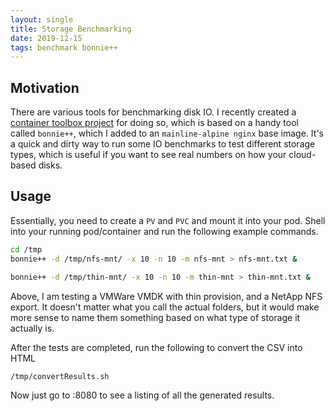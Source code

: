 ```yaml
---
layout: single
title: Storage Benchmarking
date: 2019-12-15
tags: benchmark bonnie++
---
```


## Motivation

There are various tools for benchmarking disk IO.  I recently created a [container toolbox project](https://github.com/sqtran/container-toolbox) for doing so, which is based on a handy tool called `bonnie++`, which I added to an `mainline-alpine nginx` base image.  It's a quick and dirty way to run some IO benchmarks to test different storage types, which is useful if you want to see real numbers on how your cloud-based disks.


## Usage
Essentially, you need to create a `PV` and `PVC` and mount it into your pod.  Shell into your running pod/container and run the following example commands.

```bash
cd /tmp
bonnie++ -d /tmp/nfs-mnt/ -x 10 -n 10 -m nfs-mnt > nfs-mnt.txt &

bonnie++ -d /tmp/thin-mnt/ -x 10 -n 10 -m thin-mnt > thin-mnt.txt &
```

Above, I am testing a VMWare VMDK with thin provision, and a NetApp NFS export.  It doesn't matter what you call the actual folders, but it would make more sense to name them something based on what type of storage it actually is.

After the tests are completed, run the following to convert the CSV into HTML
```bash
/tmp/convertResults.sh
```

Now just go to <server>:8080 to see a listing of all the generated results.
